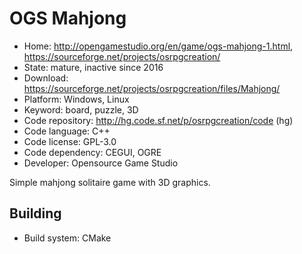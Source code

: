 # OGS Mahjong

- Home: http://opengamestudio.org/en/game/ogs-mahjong-1.html, https://sourceforge.net/projects/osrpgcreation/
- State: mature, inactive since 2016
- Download: https://sourceforge.net/projects/osrpgcreation/files/Mahjong/
- Platform: Windows, Linux
- Keyword: board, puzzle, 3D
- Code repository: http://hg.code.sf.net/p/osrpgcreation/code (hg)
- Code language: C++
- Code license: GPL-3.0
- Code dependency: CEGUI, OGRE
- Developer: Opensource Game Studio

Simple mahjong solitaire game with 3D graphics.

## Building

- Build system: CMake
